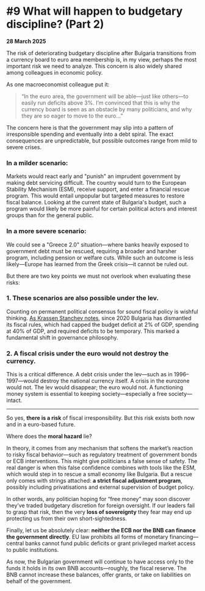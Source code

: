 # #9 What will happen to budgetary discipline? (Part 2)

**28 March 2025**

The risk of deteriorating budgetary discipline after Bulgaria transitions from a currency board to euro area membership is, in my view, perhaps the most important risk we need to analyze. This concern is also widely shared among colleagues in economic policy.

As one macroeconomist colleague put it:

> “In the euro area, the government will be able—just like others—to easily run deficits above 3%. I’m convinced that this is why the currency board is seen as an obstacle by many politicians, and why they are so eager to move to the euro…”
> 

The concern here is that the government may slip into a pattern of irresponsible spending and eventually into a debt spiral. The exact consequences are unpredictable, but possible outcomes range from mild to severe crises.

### In a milder scenario:

Markets would react early and "punish" an imprudent government by making debt servicing difficult. The country would turn to the European Stability Mechanism (ESM), receive support, and enter a financial rescue program. This would entail unpopular but targeted measures to restore fiscal balance. Looking at the current state of Bulgaria's budget, such a program would likely be more painful for certain political actors and interest groups than for the general public.

### In a more severe scenario:

We could see a "Greece 2.0" situation—where banks heavily exposed to government debt must be rescued, requiring a broader and harsher program, including pension or welfare cuts. While such an outcome is less likely—Europe has learned from the Greek crisis—it cannot be ruled out.

But there are two key points we must not overlook when evaluating these risks:

### 1. These scenarios are also possible **under the lev**.

Counting on permanent political consensus for sound fiscal policy is wishful thinking. [As Krassen Stanchev notes](https://www.svobodnaevropa.bg/a/kakvo-prechi-na-bulgaria-da-stigne-do-evrozonata/33290408.html?fbclid=IwY2xjawJTJBxleHRuA2FlbQIxMAABHX4ITHrcdk-h9dd5TG7bvO_4DIdklSerIW17OO7MsBtJiP39YF5oRHsrKA_aem_-2qlWkxHCc3Vu-m4CoFBHQ), since 2020 Bulgaria has dismantled its fiscal rules, which had capped the budget deficit at 2% of GDP, spending at 40% of GDP, and required deficits to be temporary. This marked a fundamental shift in governance philosophy.

### 2. A fiscal crisis **under the euro** would not destroy the currency.

This is a critical difference. A debt crisis under the lev—such as in 1996–1997—would destroy the national currency itself. A crisis in the eurozone would not. The lev would disappear; the euro would not. A functioning money system is essential to keeping society—especially a free society—intact.

---

So yes, **there is a risk** of fiscal irresponsibility. But this risk exists both now and in a euro-based future.

Where does the **moral hazard** lie?

In theory, it comes from any mechanism that softens the market’s reaction to risky fiscal behavior—such as regulatory treatment of government bonds or ECB interventions. This might give politicians a false sense of safety. The real danger is when this false confidence combines with tools like the ESM, which would step in to rescue a small economy like Bulgaria. But a rescue only comes with strings attached: **a strict fiscal adjustment program**, possibly including privatisations and external supervision of budget policy.

In other words, any politician hoping for “free money” may soon discover they’ve traded budgetary discretion for foreign oversight. If our leaders fail to grasp that risk, then the very **loss of sovereignty** they fear may end up protecting us from their own short-sightedness.

Finally, let us be absolutely clear: **neither the ECB nor the BNB can finance the government directly**. EU law prohibits all forms of monetary financing—central banks cannot fund public deficits or grant privileged market access to public institutions.

As now, the Bulgarian government will continue to have access only to the funds it holds in its own BNB accounts—roughly, the fiscal reserve. The BNB cannot increase these balances, offer grants, or take on liabilities on behalf of the government.